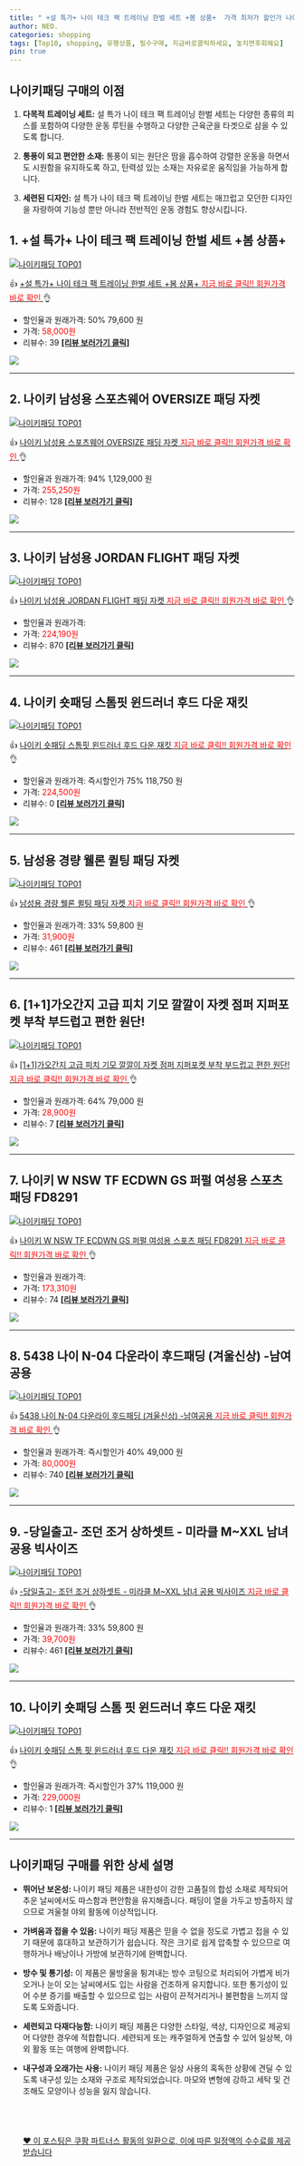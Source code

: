 ```yaml
---
title: " +설 특가+ 나이 테크 팩 트레이닝 한벌 세트 +봄 상품+  가격 최저가 할인가 나이키패딩 최저가 추천 제품 비교"
author: NEO.
categories: shopping
tags: [Top10, shopping, 유행상품, 필수구매, 지금바로클릭하세요, 놓치면후회해요]
pin: true
---
```

## 나이키패딩 구매의 이점
1. **다목적 트레이닝 세트:** 설 특가 나이 테크 팩 트레이닝 한벌 세트는 다양한 종류의 피스를 포함하여 다양한 운동 루틴을 수행하고 다양한 근육군을 타겟으로 삼을 수 있도록 합니다.


2. **통풍이 되고 편안한 소재:** 통풍이 되는 원단은 땀을 흡수하여 강렬한 운동을 하면서도 시원함을 유지하도록 하고, 탄력성 있는 소재는 자유로운 움직임을 가능하게 합니다.


3. **세련된 디자인:** 설 특가 나이 테크 팩 트레이닝 한벌 세트는 매끄럽고 모던한 디자인을 자랑하여 기능성 뿐만 아니라 전반적인 운동 경험도 향상시킵니다.

   

## 1.  +설 특가+ 나이 테크 팩 트레이닝 한벌 세트 +봄 상품+ 

[![나이키패딩 TOP01](https://thumbnail10.coupangcdn.com/thumbnails/remote/490x490ex/image/vendor_inventory/66fb/fd85ede14400e406ea5156e0e8b90f9a80e0105839b6ece115849140d1ac.jpeg)](https://link.coupang.com/re/AFFSDP?lptag=AF3617701&subid=GithubCoopas&pageKey=7868869997&traceid=V0-153&itemId=21490337872&vendorItemId=88544390044)


👍 [ +설 특가+ 나이 테크 팩 트레이닝 한벌 세트 +봄 상품+  <font color=red> 지금 바로 클릭!! 회원가격 바로 확인 </font> ](https://link.coupang.com/re/AFFSDP?lptag=AF3617701&subid=GithubCoopas&pageKey=7868869997&traceid=V0-153&itemId=21490337872&vendorItemId=88544390044) 👌 


- 할인율과 원래가격: 50%  79,600   원
- 가격: <span style='color:red'>58,000원</span>
- 리뷰수: 39  [**[리뷰 보러가기 클릭]**](https://link.coupang.com/re/AFFSDP?lptag=AF3617701&subid=GithubCoopas&pageKey=7868869997&traceid=V0-153&itemId=21490337872&vendorItemId=88544390044)

[![](/discount_price.png)](https://link.coupang.com/re/AFFSDP?lptag=AF3617701&subid=GithubCoopas&pageKey=7868869997&traceid=V0-153&itemId=21490337872&vendorItemId=88544390044)

---


   

## 2.  나이키 남성용 스포츠웨어 OVERSIZE 패딩 자켓 

[![나이키패딩 TOP01](https://thumbnail9.coupangcdn.com/thumbnails/remote/490x490ex/image/retail/images/2024/01/08/15/9/b129018a-e57b-45df-838b-aa10719fdfc9.jpg)](https://link.coupang.com/re/AFFSDP?lptag=AF3617701&subid=GithubCoopas&pageKey=7806185987&traceid=V0-153&itemId=21156446901&vendorItemId=88307434639)


👍 [ 나이키 남성용 스포츠웨어 OVERSIZE 패딩 자켓  <font color=red> 지금 바로 클릭!! 회원가격 바로 확인 </font> ](https://link.coupang.com/re/AFFSDP?lptag=AF3617701&subid=GithubCoopas&pageKey=7806185987&traceid=V0-153&itemId=21156446901&vendorItemId=88307434639) 👌 


- 할인율과 원래가격: 94%  1,129,000   원
- 가격: <span style='color:red'>255,250원</span>
- 리뷰수: 128  [**[리뷰 보러가기 클릭]**](https://link.coupang.com/re/AFFSDP?lptag=AF3617701&subid=GithubCoopas&pageKey=7806185987&traceid=V0-153&itemId=21156446901&vendorItemId=88307434639)

[![](/discount_price.png)](https://link.coupang.com/re/AFFSDP?lptag=AF3617701&subid=GithubCoopas&pageKey=7806185987&traceid=V0-153&itemId=21156446901&vendorItemId=88307434639)

---


   

## 3.  나이키 남성용 JORDAN FLIGHT 패딩 자켓 

[![나이키패딩 TOP01](https://thumbnail8.coupangcdn.com/thumbnails/remote/490x490ex/image/retail/images/2024/01/23/10/5/78653de6-6bcc-45aa-93ce-ae2707063c27.jpg)](https://link.coupang.com/re/AFFSDP?lptag=AF3617701&subid=GithubCoopas&pageKey=7830618977&traceid=V0-153&itemId=21296246642&vendorItemId=88457319849)


👍 [ 나이키 남성용 JORDAN FLIGHT 패딩 자켓  <font color=red> 지금 바로 클릭!! 회원가격 바로 확인 </font> ](https://link.coupang.com/re/AFFSDP?lptag=AF3617701&subid=GithubCoopas&pageKey=7830618977&traceid=V0-153&itemId=21296246642&vendorItemId=88457319849) 👌 


- 할인율과 원래가격: 
- 가격: <span style='color:red'>224,190원</span>
- 리뷰수: 870  [**[리뷰 보러가기 클릭]**](https://link.coupang.com/re/AFFSDP?lptag=AF3617701&subid=GithubCoopas&pageKey=7830618977&traceid=V0-153&itemId=21296246642&vendorItemId=88457319849)

[![](/discount_price.png)](https://link.coupang.com/re/AFFSDP?lptag=AF3617701&subid=GithubCoopas&pageKey=7830618977&traceid=V0-153&itemId=21296246642&vendorItemId=88457319849)

---


   

## 4.  나이키 숏패딩 스톰핏 윈드러너 후드 다운 재킷 

[![나이키패딩 TOP01](https://thumbnail6.coupangcdn.com/thumbnails/remote/490x490ex/image/vendor_inventory/be67/d3613d30600a3f266a456bbca9aa86bc496941ad79861910b1a93d336878.jpg)](https://link.coupang.com/re/AFFSDP?lptag=AF3617701&subid=GithubCoopas&pageKey=7716451450&traceid=V0-153&itemId=20697380106&vendorItemId=87768746670)


👍 [ 나이키 숏패딩 스톰핏 윈드러너 후드 다운 재킷  <font color=red> 지금 바로 클릭!! 회원가격 바로 확인 </font> ](https://link.coupang.com/re/AFFSDP?lptag=AF3617701&subid=GithubCoopas&pageKey=7716451450&traceid=V0-153&itemId=20697380106&vendorItemId=87768746670) 👌 


- 할인율과 원래가격: 즉시할인가 75%  118,750   원
- 가격: <span style='color:red'>224,500원</span>
- 리뷰수: 0  [**[리뷰 보러가기 클릭]**](https://link.coupang.com/re/AFFSDP?lptag=AF3617701&subid=GithubCoopas&pageKey=7716451450&traceid=V0-153&itemId=20697380106&vendorItemId=87768746670)

[![](/discount_price.png)](https://link.coupang.com/re/AFFSDP?lptag=AF3617701&subid=GithubCoopas&pageKey=7716451450&traceid=V0-153&itemId=20697380106&vendorItemId=87768746670)

---


   

## 5.  남성용 경량 웰론 퀼팅 패딩 자켓 

[![나이키패딩 TOP01](https://thumbnail8.coupangcdn.com/thumbnails/remote/490x490ex/image/vendor_inventory/68ca/8a8bd4b0a429e0dffed63de7cb13704348598a8b484c95931d661ea8272f.jpg)](https://link.coupang.com/re/AFFSDP?lptag=AF3617701&subid=GithubCoopas&pageKey=7634511941&traceid=V0-153&itemId=20270012090&vendorItemId=87487822956)


👍 [ 남성용 경량 웰론 퀼팅 패딩 자켓  <font color=red> 지금 바로 클릭!! 회원가격 바로 확인 </font> ](https://link.coupang.com/re/AFFSDP?lptag=AF3617701&subid=GithubCoopas&pageKey=7634511941&traceid=V0-153&itemId=20270012090&vendorItemId=87487822956) 👌 


- 할인율과 원래가격: 33%  59,800   원
- 가격: <span style='color:red'>31,900원</span>
- 리뷰수: 461  [**[리뷰 보러가기 클릭]**](https://link.coupang.com/re/AFFSDP?lptag=AF3617701&subid=GithubCoopas&pageKey=7634511941&traceid=V0-153&itemId=20270012090&vendorItemId=87487822956)

[![](/discount_price.png)](https://link.coupang.com/re/AFFSDP?lptag=AF3617701&subid=GithubCoopas&pageKey=7634511941&traceid=V0-153&itemId=20270012090&vendorItemId=87487822956)

---


   

## 6.  [1+1]가오간지 고급 피치 기모 깔깔이 자켓 점퍼 지퍼포켓 부착 부드럽고 편한 원단! 

[![나이키패딩 TOP01](https://thumbnail10.coupangcdn.com/thumbnails/remote/490x490ex/image/vendor_inventory/dd1e/717da11f433552fdae1355781c70def06ebb752c74960c15cd944be81a96.jpg)](https://link.coupang.com/re/AFFSDP?lptag=AF3617701&subid=GithubCoopas&pageKey=7792230270&traceid=V0-153&itemId=21084403918&vendorItemId=88146501496)


👍 [ [1+1]가오간지 고급 피치 기모 깔깔이 자켓 점퍼 지퍼포켓 부착 부드럽고 편한 원단!  <font color=red> 지금 바로 클릭!! 회원가격 바로 확인 </font> ](https://link.coupang.com/re/AFFSDP?lptag=AF3617701&subid=GithubCoopas&pageKey=7792230270&traceid=V0-153&itemId=21084403918&vendorItemId=88146501496) 👌 


- 할인율과 원래가격: 64%  79,000   원
- 가격: <span style='color:red'>28,900원</span>
- 리뷰수: 7  [**[리뷰 보러가기 클릭]**](https://link.coupang.com/re/AFFSDP?lptag=AF3617701&subid=GithubCoopas&pageKey=7792230270&traceid=V0-153&itemId=21084403918&vendorItemId=88146501496)

[![](/discount_price.png)](https://link.coupang.com/re/AFFSDP?lptag=AF3617701&subid=GithubCoopas&pageKey=7792230270&traceid=V0-153&itemId=21084403918&vendorItemId=88146501496)

---


   

## 7.  나이키 W NSW TF ECDWN GS 퍼펄 여성용 스포츠 패딩 FD8291 

[![나이키패딩 TOP01](https://thumbnail9.coupangcdn.com/thumbnails/remote/490x490ex/image/vendor_inventory/f2bc/11855a6f8d76a65d13f4808a2e02c7599ca5e3984683594b2294e0a0c1d8.JPG)](https://link.coupang.com/re/AFFSDP?lptag=AF3617701&subid=GithubCoopas&pageKey=7677142577&traceid=V0-153&itemId=20495993281&vendorItemId=87574467493)


👍 [ 나이키 W NSW TF ECDWN GS 퍼펄 여성용 스포츠 패딩 FD8291  <font color=red> 지금 바로 클릭!! 회원가격 바로 확인 </font> ](https://link.coupang.com/re/AFFSDP?lptag=AF3617701&subid=GithubCoopas&pageKey=7677142577&traceid=V0-153&itemId=20495993281&vendorItemId=87574467493) 👌 


- 할인율과 원래가격: 
- 가격: <span style='color:red'>173,310원</span>
- 리뷰수: 74  [**[리뷰 보러가기 클릭]**](https://link.coupang.com/re/AFFSDP?lptag=AF3617701&subid=GithubCoopas&pageKey=7677142577&traceid=V0-153&itemId=20495993281&vendorItemId=87574467493)

[![](/discount_price.png)](https://link.coupang.com/re/AFFSDP?lptag=AF3617701&subid=GithubCoopas&pageKey=7677142577&traceid=V0-153&itemId=20495993281&vendorItemId=87574467493)

---


   

## 8.  5438 나이 N-04 다운라이 후드패딩 (겨울신상) -남여공용 

[![나이키패딩 TOP01](https://thumbnail10.coupangcdn.com/thumbnails/remote/490x490ex/image/vendor_inventory/8aaa/2a0644ce885b0c1117e5ae2d1aa01d974279ae24e15dc5aca6b21806dae2.jpg)](https://link.coupang.com/re/AFFSDP?lptag=AF3617701&subid=GithubCoopas&pageKey=7844910952&traceid=V0-153&itemId=21365860973&vendorItemId=88630323525)


👍 [ 5438 나이 N-04 다운라이 후드패딩 (겨울신상) -남여공용  <font color=red> 지금 바로 클릭!! 회원가격 바로 확인 </font> ](https://link.coupang.com/re/AFFSDP?lptag=AF3617701&subid=GithubCoopas&pageKey=7844910952&traceid=V0-153&itemId=21365860973&vendorItemId=88630323525) 👌 


- 할인율과 원래가격: 즉시할인가 40%  49,000   원
- 가격: <span style='color:red'>80,000원</span>
- 리뷰수: 740  [**[리뷰 보러가기 클릭]**](https://link.coupang.com/re/AFFSDP?lptag=AF3617701&subid=GithubCoopas&pageKey=7844910952&traceid=V0-153&itemId=21365860973&vendorItemId=88630323525)

[![](/discount_price.png)](https://link.coupang.com/re/AFFSDP?lptag=AF3617701&subid=GithubCoopas&pageKey=7844910952&traceid=V0-153&itemId=21365860973&vendorItemId=88630323525)

---


   

## 9.  -당일출고- 조던 조거 상하셋트 - 미라클 M~XXL 남녀 공용 빅사이즈 

[![나이키패딩 TOP01](https://thumbnail7.coupangcdn.com/thumbnails/remote/490x490ex/image/vendor_inventory/7679/ce34153748463306345c926ee8919c806494a955328ec5d8a1e9fd70736a.png)](https://link.coupang.com/re/AFFSDP?lptag=AF3617701&subid=GithubCoopas&pageKey=7736183265&traceid=V0-153&itemId=20801759580&vendorItemId=87870838909)


👍 [ -당일출고- 조던 조거 상하셋트 - 미라클 M~XXL 남녀 공용 빅사이즈  <font color=red> 지금 바로 클릭!! 회원가격 바로 확인 </font> ](https://link.coupang.com/re/AFFSDP?lptag=AF3617701&subid=GithubCoopas&pageKey=7736183265&traceid=V0-153&itemId=20801759580&vendorItemId=87870838909) 👌 


- 할인율과 원래가격: 33%  59,800   원
- 가격: <span style='color:red'>39,700원</span>
- 리뷰수: 461  [**[리뷰 보러가기 클릭]**](https://link.coupang.com/re/AFFSDP?lptag=AF3617701&subid=GithubCoopas&pageKey=7736183265&traceid=V0-153&itemId=20801759580&vendorItemId=87870838909)

[![](/discount_price.png)](https://link.coupang.com/re/AFFSDP?lptag=AF3617701&subid=GithubCoopas&pageKey=7736183265&traceid=V0-153&itemId=20801759580&vendorItemId=87870838909)

---


   

## 10.  나이키 숏패딩 스톰 핏 윈드러너 후드 다운 재킷 

[![나이키패딩 TOP01](https://thumbnail8.coupangcdn.com/thumbnails/remote/490x490ex/image/vendor_inventory/ae23/9a1cf22070ff46f024069cbbc2d73c2625737e0be8531d7f21c48de51515.jpg)](https://link.coupang.com/re/AFFSDP?lptag=AF3617701&subid=GithubCoopas&pageKey=7716021142&traceid=V0-153&itemId=20695506029&vendorItemId=87956679799)


👍 [ 나이키 숏패딩 스톰 핏 윈드러너 후드 다운 재킷  <font color=red> 지금 바로 클릭!! 회원가격 바로 확인 </font> ](https://link.coupang.com/re/AFFSDP?lptag=AF3617701&subid=GithubCoopas&pageKey=7716021142&traceid=V0-153&itemId=20695506029&vendorItemId=87956679799) 👌 


- 할인율과 원래가격: 즉시할인가 37%  119,000   원
- 가격: <span style='color:red'>229,000원</span>
- 리뷰수: 1  [**[리뷰 보러가기 클릭]**](https://link.coupang.com/re/AFFSDP?lptag=AF3617701&subid=GithubCoopas&pageKey=7716021142&traceid=V0-153&itemId=20695506029&vendorItemId=87956679799)

[![](/discount_price.png)](https://link.coupang.com/re/AFFSDP?lptag=AF3617701&subid=GithubCoopas&pageKey=7716021142&traceid=V0-153&itemId=20695506029&vendorItemId=87956679799)

---
## 나이키패딩 구매를 위한 상세 설명
* **뛰어난 보온성:** 나이키 패딩 제품은 내한성이 강한 고품질의 합성 소재로 제작되어 추운 날씨에서도 따스함과 편안함을 유지해줍니다. 패딩이 열을 가두고 방출하지 않으므로 겨울철 야외 활동에 이상적입니다.

* **가벼움과 접을 수 있음:** 나이키 패딩 제품은 믿을 수 없을 정도로 가볍고 접을 수 있기 때문에 휴대하고 보관하기가 쉽습니다. 작은 크기로 쉽게 압축할 수 있으므로 여행하거나 배낭이나 가방에 보관하기에 완벽합니다.

* **방수 및 통기성:** 이 제품은 물방울을 튕겨내는 방수 코팅으로 처리되어 가볍게 비가 오거나 눈이 오는 날씨에서도 입는 사람을 건조하게 유지합니다. 또한 통기성이 있어 수분 증기를 배출할 수 있으므로 입는 사람이 끈적거리거나 불편함을 느끼지 않도록 도와줍니다.

* **세련되고 다재다능함:** 나이키 패딩 제품은 다양한 스타일, 색상, 디자인으로 제공되어 다양한 경우에 적합합니다. 세련되게 또는 캐주얼하게 연출할 수 있어 일상복, 야외 활동 또는 여행에 완벽합니다.

* **내구성과 오래가는 사용:** 나이키 패딩 제품은 일상 사용의 혹독한 상황에 견딜 수 있도록 내구성 있는 소재와 구조로 제작되었습니다. 마모와 변형에 강하고 세탁 및 건조해도 모양이나 성능을 잃지 않습니다.<br><br><br><br><br> [ ❤  이 포스팅은 쿠팡 파트너스 활동의 일환으로, 이에 따른 일정액의 수수료를 제공받습니다](https://link.coupang.com/a/bcEFyh)